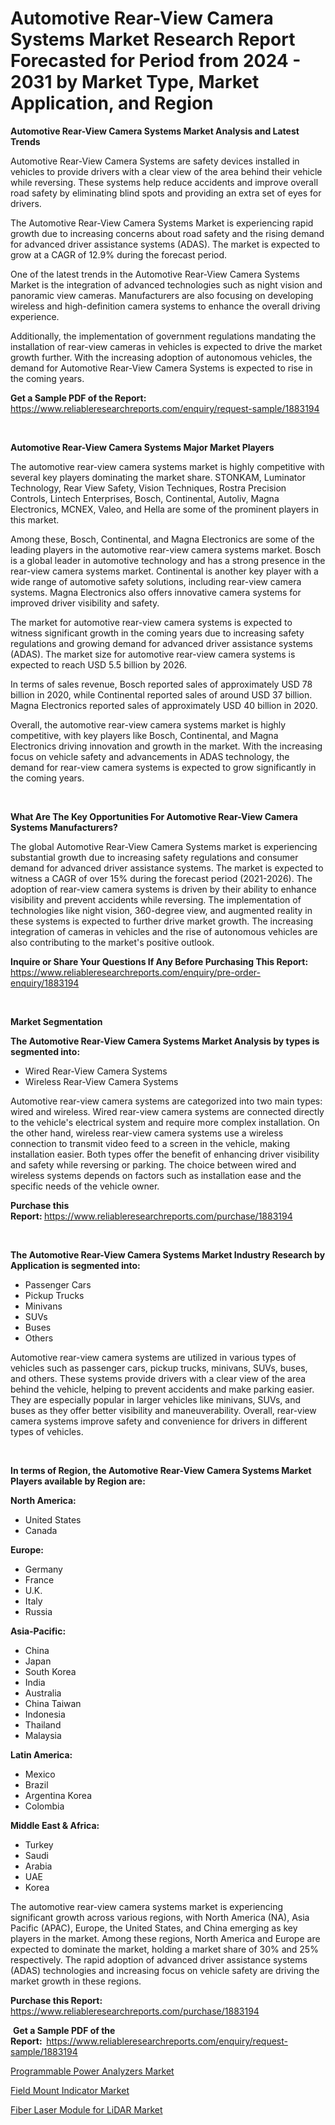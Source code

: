 <p><h1>Automotive Rear-View Camera Systems Market Research Report Forecasted for Period from 2024 -  2031 by Market Type, Market Application, and Region</h1></p><p><strong>Automotive Rear-View Camera Systems Market Analysis and Latest Trends</strong></p>
<p><p>Automotive Rear-View Camera Systems are safety devices installed in vehicles to provide drivers with a clear view of the area behind their vehicle while reversing. These systems help reduce accidents and improve overall road safety by eliminating blind spots and providing an extra set of eyes for drivers.</p><p>The Automotive Rear-View Camera Systems Market is experiencing rapid growth due to increasing concerns about road safety and the rising demand for advanced driver assistance systems (ADAS). The market is expected to grow at a CAGR of 12.9% during the forecast period.</p><p>One of the latest trends in the Automotive Rear-View Camera Systems Market is the integration of advanced technologies such as night vision and panoramic view cameras. Manufacturers are also focusing on developing wireless and high-definition camera systems to enhance the overall driving experience.</p><p>Additionally, the implementation of government regulations mandating the installation of rear-view cameras in vehicles is expected to drive the market growth further. With the increasing adoption of autonomous vehicles, the demand for Automotive Rear-View Camera Systems is expected to rise in the coming years.</p></p>
<p><strong>Get a Sample PDF of the Report:&nbsp;</strong> <a href="https://www.reliableresearchreports.com/enquiry/request-sample/1883194">https://www.reliableresearchreports.com/enquiry/request-sample/1883194</a></p>
<p>&nbsp;</p>
<p><strong>Automotive Rear-View Camera Systems Major Market Players</strong></p>
<p><p>The automotive rear-view camera systems market is highly competitive with several key players dominating the market share. STONKAM, Luminator Technology, Rear View Safety, Vision Techniques, Rostra Precision Controls, Lintech Enterprises, Bosch, Continental, Autoliv, Magna Electronics, MCNEX, Valeo, and Hella are some of the prominent players in this market.</p><p>Among these, Bosch, Continental, and Magna Electronics are some of the leading players in the automotive rear-view camera systems market. Bosch is a global leader in automotive technology and has a strong presence in the rear-view camera systems market. Continental is another key player with a wide range of automotive safety solutions, including rear-view camera systems. Magna Electronics also offers innovative camera systems for improved driver visibility and safety.</p><p>The market for automotive rear-view camera systems is expected to witness significant growth in the coming years due to increasing safety regulations and growing demand for advanced driver assistance systems (ADAS). The market size for automotive rear-view camera systems is expected to reach USD 5.5 billion by 2026.</p><p>In terms of sales revenue, Bosch reported sales of approximately USD 78 billion in 2020, while Continental reported sales of around USD 37 billion. Magna Electronics reported sales of approximately USD 40 billion in 2020.</p><p>Overall, the automotive rear-view camera systems market is highly competitive, with key players like Bosch, Continental, and Magna Electronics driving innovation and growth in the market. With the increasing focus on vehicle safety and advancements in ADAS technology, the demand for rear-view camera systems is expected to grow significantly in the coming years.</p></p>
<p>&nbsp;</p>
<p><strong>What Are The Key Opportunities For Automotive Rear-View Camera Systems Manufacturers?</strong></p>
<p><p>The global Automotive Rear-View Camera Systems market is experiencing substantial growth due to increasing safety regulations and consumer demand for advanced driver assistance systems. The market is expected to witness a CAGR of over 15% during the forecast period (2021-2026). The adoption of rear-view camera systems is driven by their ability to enhance visibility and prevent accidents while reversing. The implementation of technologies like night vision, 360-degree view, and augmented reality in these systems is expected to further drive market growth. The increasing integration of cameras in vehicles and the rise of autonomous vehicles are also contributing to the market's positive outlook.</p></p>
<p><strong>Inquire or Share Your Questions If Any Before Purchasing This Report:</strong> <a href="https://www.reliableresearchreports.com/enquiry/pre-order-enquiry/1883194">https://www.reliableresearchreports.com/enquiry/pre-order-enquiry/1883194</a></p>
<p>&nbsp;</p>
<p><strong>Market Segmentation</strong></p>
<p><strong>The Automotive Rear-View Camera Systems Market Analysis by types is segmented into:</strong></p>
<p><ul><li>Wired Rear-View Camera Systems</li><li>Wireless Rear-View Camera Systems</li></ul></p>
<p><p>Automotive rear-view camera systems are categorized into two main types: wired and wireless. Wired rear-view camera systems are connected directly to the vehicle's electrical system and require more complex installation. On the other hand, wireless rear-view camera systems use a wireless connection to transmit video feed to a screen in the vehicle, making installation easier. Both types offer the benefit of enhancing driver visibility and safety while reversing or parking. The choice between wired and wireless systems depends on factors such as installation ease and the specific needs of the vehicle owner.</p></p>
<p><strong>Purchase this Report:&nbsp;</strong><a href="https://www.reliableresearchreports.com/purchase/1883194">https://www.reliableresearchreports.com/purchase/1883194</a></p>
<p>&nbsp;</p>
<p><strong>The Automotive Rear-View Camera Systems Market Industry Research by Application is segmented into:</strong></p>
<p><ul><li>Passenger Cars</li><li>Pickup Trucks</li><li>Minivans</li><li>SUVs</li><li>Buses</li><li>Others</li></ul></p>
<p><p>Automotive rear-view camera systems are utilized in various types of vehicles such as passenger cars, pickup trucks, minivans, SUVs, buses, and others. These systems provide drivers with a clear view of the area behind the vehicle, helping to prevent accidents and make parking easier. They are especially popular in larger vehicles like minivans, SUVs, and buses as they offer better visibility and maneuverability. Overall, rear-view camera systems improve safety and convenience for drivers in different types of vehicles.</p></p>
<p>&nbsp;</p>
<p><strong>In terms of Region, the Automotive Rear-View Camera Systems Market Players available by Region are:</strong></p>
<p>
    <p> <strong> North America: </strong>
        <ul>
            <li>United States</li>
            <li>Canada</li>
        </ul>
        </p> 
    <p> <strong> Europe: </strong>
        <ul>
            <li>Germany</li>
            <li>France</li>
            <li>U.K.</li>
            <li>Italy</li>
            <li>Russia</li>
        </ul>
        </p> 
    <p> <strong> Asia-Pacific: </strong>
        <ul>
            <li>China</li>
            <li>Japan</li>
            <li>South Korea</li>
            <li>India</li>
            <li>Australia</li>
            <li>China Taiwan</li>
            <li>Indonesia</li>
            <li>Thailand</li>
            <li>Malaysia</li>
        </ul>
        </p> 
    <p> <strong> Latin America: </strong>
        <ul>
            <li>Mexico</li>
            <li>Brazil</li>
            <li>Argentina Korea</li>
            <li>Colombia</li>
        </ul>
        </p> 
    <p> <strong> Middle East & Africa: </strong>
        <ul>
            <li>Turkey</li>
            <li>Saudi</li>
            <li>Arabia</li>
            <li>UAE</li>
            <li>Korea</li>
        </ul>
    </p>
    </p>
<p><p>The automotive rear-view camera systems market is experiencing significant growth across various regions, with North America (NA), Asia Pacific (APAC), Europe, the United States, and China emerging as key players in the market. Among these regions, North America and Europe are expected to dominate the market, holding a market share of 30% and 25% respectively. The rapid adoption of advanced driver assistance systems (ADAS) technologies and increasing focus on vehicle safety are driving the market growth in these regions.</p></p>
<p><strong>Purchase this Report: </strong><a href="https://www.reliableresearchreports.com/purchase/1883194">https://www.reliableresearchreports.com/purchase/1883194</a></p>
<p>&nbsp;<strong>Get a Sample PDF of the Report:&nbsp;&nbsp;</strong><a href="https://www.reliableresearchreports.com/enquiry/request-sample/1883194">https://www.reliableresearchreports.com/enquiry/request-sample/1883194</a></p>
<p><strong></strong></p>
<p><p><a href="https://view.publitas.com/reportprime-1/programmable-power-analyzers-market-provides-a-comprehensive-analysis-including-a-macro-overview-of-the-market-as-well-as-micro-details-such-as-market-size-and-competitive-landscape/">Programmable Power Analyzers Market</a></p><p><a href="https://view.publitas.com/reportprime-1/field-mount-indicator-market-size-growing-and-forecasted-for-period-from-2023-2030-and-provides-complete-market-analysis-of-this-market/">Field Mount Indicator Market</a></p><p><a href="https://view.publitas.com/reportprime-1/fiber-laser-module-for-lidar-market-offer-valuable-insights-into-market-size-market-share-market-trends-and-projections-spanning-from-2023-to-2030/">Fiber Laser Module for LiDAR Market</a></p></p>
